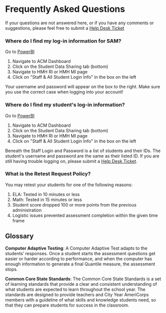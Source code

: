 # Frequently Asked Questions

If your questions are not answered here, or if you have any comments or suggestions, please feel free to submit a [Help Desk Ticket](https://cityyear.sharepoint.com/teams/lax/SitePages/CYLA%20Help%20Desk.aspx)

### Where do I find my log-in information for SAM?

Go to [PowerBI](apps.powerbi.com) 
1. Navigate to ACM Dashboard
2. Click on the Student Data Sharing tab (bottom)
3. Navigate to HMH RI or HMH MI page
4. Click on "Staff & All Student Login Info" in the box on the left

Your username and password will appear on the box to the right. Make sure you use the correct case when logging into your account!


### Where do I find my student's log-in information?

Go to [PowerBI](apps.powerbi.com) 
1. Navigate to ACM Dashboard
2. Click on the Student Data Sharing tab (bottom)
3. Navigate to HMH RI or HMH MI page
4. Click on "Staff & All Student Login Info" in the box on the left

Beneath the Staff Login and Password is a list of students and their IDs. 
The student's username and password are the same as their listed ID. If you are still having trouble logging on, please submit a [Help Desk Ticket](https://cityyear.sharepoint.com/teams/lax/SitePages/CYLA%20Help%20Desk.aspx).


### What is the Retest Request Policy?

You may retest your students for one of the following reasons:

1. ELA: Tested in 10 minutes or less
2. Math: Tested in 15 minutes or less
3. Student score dropped 100 or more points from the previous administration
4. Logistic issues prevented assessment completion within the given time frame


## Glossary

**Computer Adaptive Testing**: A Computer Adaptive Test adapts to the students’ responses. Once a student starts the assessment questions get easier or harder according to performance, and when the computer has enough information to generate a final Quantile measure, the assessment stops. 

**Common Core State Standards**: The Common Core State Standards is a set of learning standards that provide a clear and consistent understanding of what students are expected to learn throughout the school year. The standards are designed to provide teachers and City Year AmeriCorps members with a guideline of what skills and knowledge students need, so that they can prepare students for success in the classroom. 